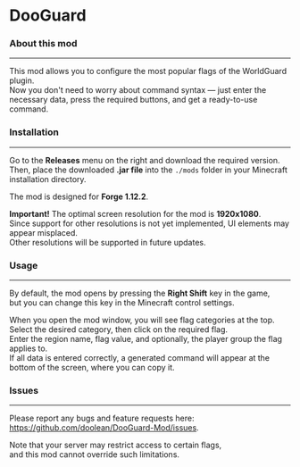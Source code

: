 # DooGuard

### About this mod

---
This mod allows you to configure the most popular flags of the WorldGuard plugin.  
Now you don't need to worry about command syntax — just enter the necessary data, press the required buttons, and get a ready-to-use command.

### Installation

---
Go to the **Releases** menu on the right and download the required version.  
Then, place the downloaded **.jar file** into the `./mods` folder in your Minecraft installation directory.

The mod is designed for **Forge 1.12.2**.

**Important!** The optimal screen resolution for the mod is **1920x1080**.  
Since support for other resolutions is not yet implemented, UI elements may appear misplaced.  
Other resolutions will be supported in future updates.

### Usage

---
By default, the mod opens by pressing the **Right Shift** key in the game,  
but you can change this key in the Minecraft control settings.

When you open the mod window, you will see flag categories at the top.  
Select the desired category, then click on the required flag.  
Enter the region name, flag value, and optionally, the player group the flag applies to.  
If all data is entered correctly, a generated command will appear at the bottom of the screen, where you can copy it.

### Issues

---
Please report any bugs and feature requests here:  
https://github.com/doolean/DooGuard-Mod/issues.

Note that your server may restrict access to certain flags,  
and this mod cannot override such limitations.
